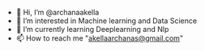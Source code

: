 - 👋 Hi, I’m @archanaakella
- 👀 I’m interested in Machine learning and Data Science
- 🌱 I’m currently learning Deeplearning and Nlp
- 📫 How to reach me "akellaarchanas@gmail.com"
